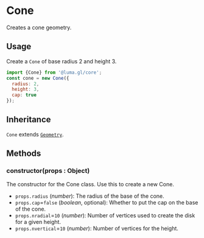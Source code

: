 # Cone

Creates a cone geometry.

## Usage

Create a `Cone` of base radius 2 and height 3.
```js
import {Cone} from '@luma.gl/core';
const cone = new Cone({
  radius: 2,
  height: 3,
  cap: true
});
```

## Inheritance

`Cone` extends [`Geometry`](/docs/api-reference/core/geometry.md).

## Methods

### constructor(props : Object)

The constructor for the Cone class. Use this to create a new Cone.

- `props.radius` (*number*): The radius of the base of the cone.
- `props.cap`=`false` (*boolean*, optional): Whether to put the cap on the base of the cone.
- `props.nradial`=`10` (*number*): Number of vertices used to create the disk for a given height.
- `props.nvertical`=`10` (*number*): Number of vertices for the height.
